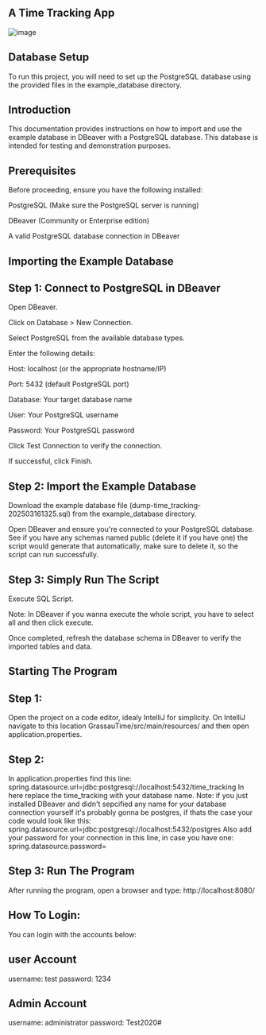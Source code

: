 ## A Time Tracking App


![image](https://github.com/user-attachments/assets/ea58d831-86ec-4683-9aca-0260ed0a1d41)



## Database Setup

To run this project, you will need to set up the PostgreSQL database using the provided files in the example_database directory.

## Introduction

This documentation provides instructions on how to import and use the example database in DBeaver with a PostgreSQL database. This database is intended for testing and demonstration purposes.

## Prerequisites

Before proceeding, ensure you have the following installed:

PostgreSQL (Make sure the PostgreSQL server is running)

DBeaver (Community or Enterprise edition)

A valid PostgreSQL database connection in DBeaver

## Importing the Example Database

## Step 1: Connect to PostgreSQL in DBeaver

Open DBeaver.

Click on Database > New Connection.

Select PostgreSQL from the available database types.

Enter the following details:

Host: localhost (or the appropriate hostname/IP)

Port: 5432 (default PostgreSQL port)

Database: Your target database name

User: Your PostgreSQL username

Password: Your PostgreSQL password

Click Test Connection to verify the connection.

If successful, click Finish.

## Step 2: Import the Example Database

Download the example database file (dump-time_tracking-202503161325.sql) from the example_database directory.

Open DBeaver and ensure you're connected to your PostgreSQL database. See if you have any schemas named public (delete it if you have one) the script would generate that automatically, make sure to delete it, so the script can run successfully.

## Step 3: Simply Run The Script

 Execute SQL Script.

Note: In DBeaver if you wanna execute the whole script, you have to select all and then click execute.

Once completed, refresh the database schema in DBeaver to verify the imported tables and data.


## Starting The Program

## Step 1:
Open the project on a code editor, idealy IntelliJ for simplicity. On IntelliJ navigate to this location GrassauTime/src/main/resources/ and then open application.properties.
## Step 2:
In application.properties find this line:
spring.datasource.url=jdbc:postgresql://localhost:5432/time_tracking
In here replace the time_tracking with your database name.
Note: if you just installed DBeaver and didn't sepcified any name for your database connection yourself it's probably gonna be postgres, if thats the case your code would look like this:
spring.datasource.url=jdbc:postgresql://localhost:5432/postgres
Also add your password for your connection in this line, in case you have one:
spring.datasource.password=

## Step 3: Run The Program
After running the program, open a browser and type: http://localhost:8080/

## How To Login:
You can login with the accounts below:
## user Account
username: test
password: 1234
## Admin Account
username: administrator
password: Test2020#

<!--
## Troubleshooting
If for some reason you get the package not found error you can try the solution below:
Open the maven tab on the right side of the screen, click execute maven and then choose mvn package, now your program should work.
If for some reason you still have problem starting the program, here is a link that might help you: https://stackoverflow.com/questions/20137020/why-does-intellij-give-me-package-doesnt-exist-error
-->
